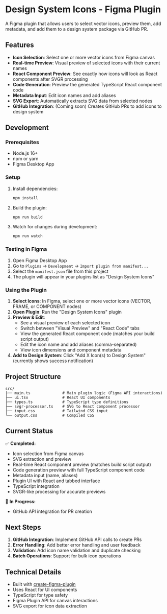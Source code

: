 # Design System Icons - Figma Plugin

A Figma plugin that allows users to select vector icons, preview them, add metadata, and add them to a design system package via GitHub PR.

## Features

- **Icon Selection**: Select one or more vector icons from Figma canvas
- **Real-time Preview**: Visual preview of selected icons with their current names
- **React Component Preview**: See exactly how icons will look as React components after SVGR processing
- **Code Generation**: Preview the generated TypeScript React component code
- **Metadata Input**: Edit icon names and add aliases
- **SVG Export**: Automatically extracts SVG data from selected nodes
- **GitHub Integration**: (Coming soon) Creates GitHub PRs to add icons to design system

## Development

### Prerequisites

- Node.js 16+
- npm or yarn
- Figma Desktop App

### Setup

1. Install dependencies:
   ```bash
   npm install
   ```

2. Build the plugin:
   ```bash
   npm run build
   ```

3. Watch for changes during development:
   ```bash
   npm run watch
   ```

### Testing in Figma

1. Open Figma Desktop App
2. Go to `Plugins` → `Development` → `Import plugin from manifest...`
3. Select the `manifest.json` file from this project
4. The plugin will appear in your plugins list as "Design System Icons"

### Using the Plugin

1. **Select Icons**: In Figma, select one or more vector icons (VECTOR, FRAME, or COMPONENT nodes)
2. **Open Plugin**: Run the "Design System Icons" plugin
3. **Preview & Edit**: 
   - See a visual preview of each selected icon
   - Switch between "Visual Preview" and "React Code" tabs
   - View the generated React component code (matches your build script output)
   - Edit the icon name and add aliases (comma-separated)
   - View icon dimensions and component metadata
4. **Add to Design System**: Click "Add X Icon(s) to Design System" (currently shows success notification)

## Project Structure

```
src/
├── main.ts              # Main plugin logic (Figma API interactions)
├── ui.tsx               # React UI components
├── types.ts             # TypeScript type definitions
├── svgr-processor.ts    # SVG to React component processor
├── input.css            # Tailwind CSS input
└── output.css           # Compiled CSS
```

## Current Status

✅ **Completed:**
- Icon selection from Figma canvas
- SVG extraction and preview
- Real-time React component preview (matches build script output)
- Code generation preview with full TypeScript component code
- Metadata input (name, aliases)
- Plugin UI with React and tabbed interface
- TypeScript integration
- SVGR-like processing for accurate previews

🚧 **In Progress:**
- GitHub API integration for PR creation

## Next Steps

1. **GitHub Integration**: Implement GitHub API calls to create PRs
2. **Error Handling**: Add better error handling and user feedback
3. **Validation**: Add icon name validation and duplicate checking
4. **Batch Operations**: Support for bulk icon operations

## Technical Details

- Built with [create-figma-plugin](https://github.com/yuanqing/create-figma-plugin)
- Uses React for UI components
- TypeScript for type safety
- Figma Plugin API for canvas interactions
- SVG export for icon data extraction